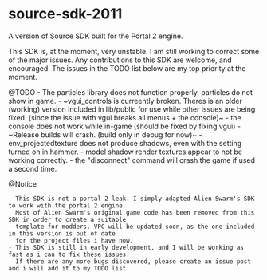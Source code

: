 # source-sdk-2011
A version of Source SDK built for the Portal 2 engine.

This SDK is, at the moment, very unstable. I am still working to correct some of the major issues.
Any contributions to this SDK are welcome, and encouraged. The issues in the TODO list below are 
my top priority at the moment.

@TODO
	- The particles library does not function properly, particles do not show in game.
	- ~vgui_controls is curreently broken. Theres is an older (working) version included in lib/public for
	  use while other issues are being fixed. (since the issue with vgui breaks all menus + the console)~
	- the console does not work while in-game (should be fixed by fixing vgui)
	- ~Release builds will crash. (build only in debug for now)~
	- env_projectedtexture does not produce shadows, even with the setting turned on in hammer.
	- model shadow render textures appear to not be working correctly.
	- the "disconnect" command will crash the game if used a second time.

@Notice

	- This SDK is not a portal 2 leak. I simply adapted Alien Swarm's SDK to work with the portal 2 engine.
	  Most of Alien Swarm's original game code has been removed from this SDK in order to create a suitable
	  template for modders. VPC will be updated soon, as the one included in this version is out of date 
	  for the project files i have now.
	- This SDK is still in early development, and I will be working as fast as i can to fix these issues. 
	  If there are any more bugs discovered, please create an issue post and i will add it to my TODO list.
